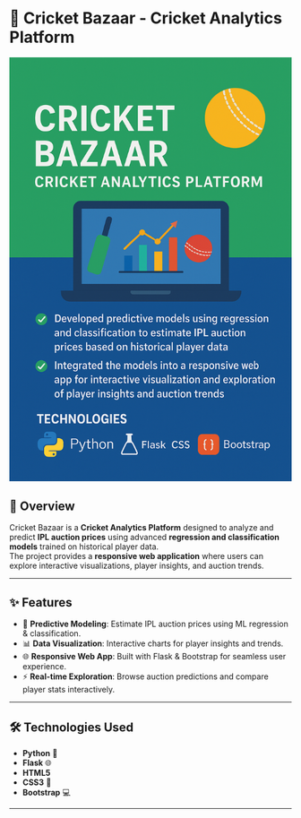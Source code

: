 # 🏏 Cricket Bazaar - Cricket Analytics Platform

![Cricket Bazaar](./DS.png)

## 📌 Overview  
Cricket Bazaar is a **Cricket Analytics Platform** designed to analyze and predict **IPL auction prices** using advanced **regression and classification models** trained on historical player data.  
The project provides a **responsive web application** where users can explore interactive visualizations, player insights, and auction trends.  

---

## ✨ Features  
- 🔮 **Predictive Modeling**: Estimate IPL auction prices using ML regression & classification.  
- 📊 **Data Visualization**: Interactive charts for player insights and trends.  
- 🌐 **Responsive Web App**: Built with Flask & Bootstrap for seamless user experience.  
- ⚡ **Real-time Exploration**: Browse auction predictions and compare player stats interactively.  

---

## 🛠️ Technologies Used  
- **Python** 🐍  
- **Flask** 🌐  
- **HTML5**  
- **CSS3** 🎨  
- **Bootstrap** 💻  

---
